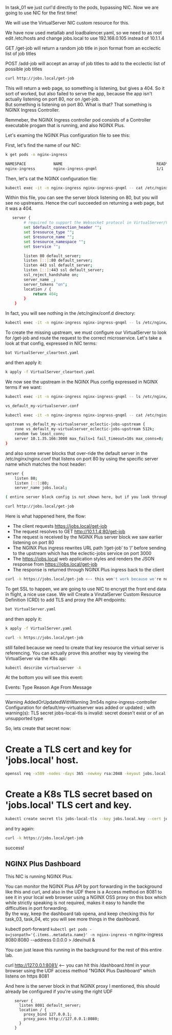 In task_01 we just curl'd directly to the pods, bypassing NIC. Now we are going to use NIC for the first time!

We will use the VirtualServer NIC custom resource for this. 

We have now used metallab and loadbalencer.yaml, so we need to as root edit /etc/hosts and change jobs.local to use 192.168.0.105 instead of 10.1.1.4

GET /get-job will return a random job title in json format from an ecclectic list of job titles

POST /add-job will accept an array of job titles to add to the ecclectic list of possible job titles

```bash
curl http://jobs.local/get-job
```

This will return a web page, so something is listening, but gives a 404.  So it sort of worked, but also failed to serve the app, because the app isn't actually listening on port 80, nor on /get-job.  
But something is listening on port 80.  What is that? That something is NGINX Ingress Controller.

Remmeber, the NGINX Ingress controller pod consists of a Controller executable progam that is running, and also NGINX Plus.

Let's examing the NGINX Plus configuration file to see this:

First, let's find the name of our NIC:

```bash
k get pods -n nginx-ingress

NAMESPACE            NAME                                         READY   STATUS    RESTARTS         AGE
nginx-ingress        nginx-ingress-gnqml                          1/1     Running   4 (5h27m ago)    172d
```

Then, let's cat the NGINX configuration file:

```bash
kubectl exec -it -n nginx-ingress nginx-ingress-gnqml -- cat /etc/nginx/nginx.conf
```

Within this file, you can see the server block listening on 80, but you will see no upstreams.  Hence the curl succeeded on returning a web page, but it was a 404.

```bash
   server {
        # required to support the Websocket protocol in VirtualServer/VirtualServerRoutes
        set $default_connection_header "";
        set $resource_type "";
        set $resource_name "";
        set $resource_namespace "";
        set $service "";

        listen 80 default_server;
        listen [::]:80 default_server;
        listen 443 ssl default_server;
        listen [::]:443 ssl default_server;
        ssl_reject_handshake on;
        server_name _;
        server_tokens "on";
        location / {
            return 404;
        }
    }
```

In fact, you will see nothing in the /etc/nginx/conf.d directory:

```bash
kubectl exec -it -n nginx-ingress nginx-ingress-gnqml -- ls /etc/nginx/conf.d
```

To create the missing upstream, we must configure our VirtualServer to look for /get-job and route the request to the correct microservice.
Let's take a look at that config, expressed in NIC terms:


```bash
bat VirtualServer_cleartext.yaml
```

and then apply it:

```bash
k apply -f VirtualServer_cleartext.yaml
```

We now see the upstream in the NGINX Plus config expressed in NGINX terms if we want:

```bash
kubectl exec -it -n nginx-ingress nginx-ingress-gnqml -- ls /etc/nginx/conf.d
```
```bash
vs_default_my-virtualserver.conf
```
```bash
kubectl exec -it -n nginx-ingress nginx-ingress-gnqml -- cat /etc/nginx/conf.d/vs_default_my-virtualserver.conf
```
```bash
upstream vs_default_my-virtualserver_eclectic-jobs-upstream {
    zone vs_default_my-virtualserver_eclectic-jobs-upstream 512k;
    random two least_conn;
    server 10.1.35.166:3000 max_fails=1 fail_timeout=10s max_conns=0;
}
```

and also some server blocks that over-ride the default server in the /etc/nginx/nginx.conf that listens on port 80 by using the  specific server name which matches the host header:

```bash
server {
    listen 80;
    listen [::]:80;
    server_name jobs.local;

( entire server block config is not shown here, but if you look through it all you will see the location blocks and that they point to the upstream)
```

```bash
curl http://jobs.local/get-job
```

Here is what happened here, the flow:

- The client requests https://jobs.local/get-job
- The request resolves to GET http://10.1.1.4:80/get-job
- The request is received by the NGINX Plus server block we saw earlier listening on port 80
- The NGINX Plus ingress rewrites URL path ‘/get-job’ to ‘/’ before sending to the upstream which has the eclectic-jobs service on port 3000
- The https://jobs.local web application styles and renders the JSON response from https://jobs.local/get-job
- The response is returned through NGINX Plus ingress back to the client


```bash
curl -k https://jobs.local/get-job <-- this won't work because we're not listening on 443, yet.
```

To get SSL to happen, we are going to use NIC to encrypt the front end data in flight, a nice use case.
We will Create a VirutalServer Custom Resource Definition (CRD) to add TLS and proxy the API endpoints:

```bash
bat VirtualServer.yaml
```

and then apply it:

```bash
k apply -f VirtualServer.yaml
```

```bash
curl -k https://jobs.local/get-job
```

still failed because we need to create that key resource the virtual server is referencing.
You can actually prove this another way by viewing the VirtualServer via the K8s api:

```bash
kubectl describe virtualserver -A
```

At the bottom you will see this event:

Events:
  Type     Reason                     Age                  From                      Message
  ----     ------                     ----                 ----                      -------
  Warning  AddedOrUpdatedWithWarning  3m54s                nginx-ingress-controller  Configuration for default/my-virtualserver was added or updated ; with warning(s): TLS secret jobs-local-tls is invalid: secret doesn't exist or of an unsupported type
  
So, lets create that secret now:

# Create a TLS cert and key for 'jobs.local' host.
```bash
openssl req -x509 -nodes -days 365 -newkey rsa:2048 -keyout jobs.local.key -out jobs.local.crt -config openssl.cnf -extensions req_ext
```

# Create a K8s TLS secret based on 'jobs.local' TLS cert and key.
```bash
kubectl create secret tls jobs-local-tls --key jobs.local.key --cert jobs.local.crt
```

and try again:

```bash
curl -k https://jobs.local/get-job
```

success!


NGINX Plus Dashboard
--------------------
This NIC is running NGINX Plus.

You can monitor the NGINX Plus API by port forwarding in the background like this and curl, and also in the UDF there is a Access method on 8081 to see it in your local web browser using a NGINX OSS proxy on this box which while strictly speaking is not required, makes it easy to handle the difficulties in port forwarding.  
By the way, keep the dashboard tab opena, and keep checking this for task_03, task_04, etc you will see more things in the dashboard. 

kubectl port-forward `kubectl get pods -o=jsonpath='{.items..metadata.name}' -n nginx-ingress` -n nginx-ingress 8080:8080 --address 0.0.0.0 > /dev/null &

You can just leave this running in the background for the rest of this entire lab.


curl http://127.0.0.1:8081/ <-- you can hit this /dashboard.html in your browser using the UDF access method "NGINX Plus Dashboard" which listens on https 8081

And here is the server block in that NGINX proxy I mentioned, this should already be configured if you're using the right UDF

        server {
          listen 8081 default_server;  
          location / {
            proxy_bind 127.0.0.1;
            proxy_pass http://127.0.0.1:8080;
          }  
        }
